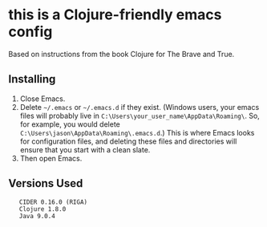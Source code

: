 # this is a Clojure-friendly emacs config
Based on instructions from the book Clojure for The Brave and True.
## Installing
1. Close Emacs.
2. Delete `~/.emacs` or `~/.emacs.d` if they exist. (Windows users, your
   emacs files will probably live in
   `C:\Users\your_user_name\AppData\Roaming\`. So, for example, you
   would delete `C:\Users\jason\AppData\Roaming\.emacs.d`.) This is
   where Emacs looks for configuration files, and deleting these files
   and directories will ensure that you start with a clean slate.
3. Then open Emacs.
## Versions Used

```
   CIDER 0.16.0 (RIGA)
   Clojure 1.8.0
   Java 9.0.4
```
   

